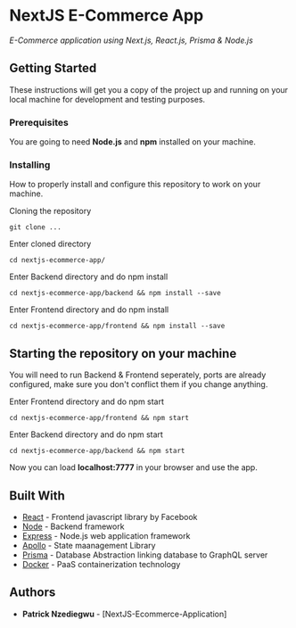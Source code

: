 # NextJS E-Commerce App

*E-Commerce application using Next.js, React.js, Prisma & Node.js*

## Getting Started

These instructions will get you a copy of the project up and running on your local machine for development and testing purposes.


### Prerequisites

You are going to need **Node.js** and **npm** installed on your machine.

### Installing

How to properly install and configure this repository to work on your machine.

Cloning the repository

```
git clone ...
```

Enter cloned directory

```
cd nextjs-ecommerce-app/
```
Enter Backend directory and do npm install

```
cd nextjs-ecommerce-app/backend && npm install --save
```
Enter Frontend directory and do npm install

```
cd nextjs-ecommerce-app/frontend && npm install --save
```

## Starting the repository on your machine

You will need to run Backend & Frontend seperately, ports are already configured, make sure you don't conflict them if you change anything.

Enter Frontend directory and do npm start

```
cd nextjs-ecommerce-app/frontend && npm start
```
Enter Backend directory and do npm start

```
cd nextjs-ecommerce-app/backend && npm start
```

Now you can load **localhost:7777** in your browser and use the app.

## Built With

* [React](https://reactjs.org/) - Frontend javascript library by Facebook
* [Node](https://nodejs.org/en/) - Backend framework
* [Express](https://expressjs.com/) - Node.js web application framework
* [Apollo](https://www.apollographql.com/docs/react/) - State maanagement Library
* [Prisma](https://www.prisma.io/docs) - Database Abstraction  linking database to GraphQL server
* [Docker](https://docs.docker.com/) - PaaS containerization technology

## Authors

* **Patrick Nzediegwu** - [NextJS-Ecommerce-Application]


